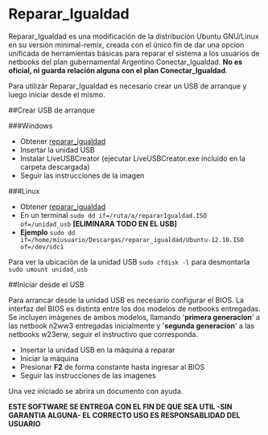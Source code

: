 Reparar_Igualdad
=================

Reparar_Igualdad es una modificación de la distribución Ubuntu GNU/Linux en su versión minimal-remix, creada con el único fin de dar una opcion unificada de herramientas básicas para reparar el sistema a los usuarios de netbooks del plan gubernamental Argentino Conectar_Igualdad. **No es oficial, ni guarda relación alguna con el plan Conectar_Igualdad**. 

Para utilizàr Reparar_Igualdad es necesario crear un USB de arranque y luego iniciar desde el mismo.

##Crear USB de arranque

###Windows

- Obtener [reparar_igualdad](http://sourceforge.com)
- Insertar la unidad USB
- Instalar LiveUSBCreator (ejecutar LiveUSBCreator.exe incluido en la carpeta descargada)
- Seguir las instrucciones de la imagen

###Linux

- Obtener [reparar_igualdad](http://sourceforge.com)
- En un terminal `sudo dd if=/ruta/a/repararIgualdad.ISO  of=/unidad_usb` **[ELIMINARA TODO EN EL USB]**
- **Ejemplo** `sudo dd if=/home/miusuario/Descargas/reparar_igualdad/Ubuntu-12.10.ISO  of=/dev/sdc1`
  
Para ver la ubicaciòn de la unidad USB `sudo cfdisk -l` para desmontarla `sudo umount unidad_usb`

##Iniciar desde el USB

Para arrancar desde la unidad USB es necesario configurar el BIOS. La interfaz del BIOS es distinta entre los dos modelos de netbooks entregadas. Se incluyen imàgenes de ambos modelos, llamando '**primera generacion**' a las netbook n2ww3 entregadas inicialmente y '**segunda generacion**' a las netbooks w23erw, seguir el instructivo que corresponda.

- Insertar la unidad USB en la màquina a reparar
- Iniciar la màquina
- Presionar **F2** de forma constante hasta ingresar al BIOS
- Seguir las instrucciones de las imagenes


Una vez iniciado se abrira un documento con ayuda. 

**ESTE SOFTWARE SE ENTREGA CON EL FIN DE QUE SEA UTIL -SIN GARANTIA ALGUNA- EL CORRECTO USO ES RESPONSABLIDAD DEL USUARIO**    
